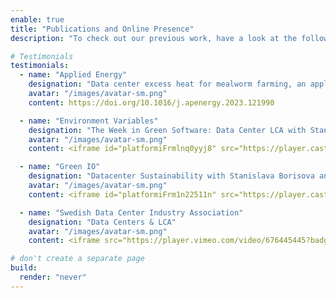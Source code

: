```yaml
---
enable: true
title: "Publications and Online Presence"
description: "To check out our previous work, have a look at the following publications and podcast recordings. "

# Testimonials
testimonials:
  - name: "Applied Energy"
    designation: "Data center excess heat for mealworm farming, an applied analysis for sustainable protein production"
    avatar: "/images/avatar-sm.png"
    content: https://doi.org/10.1016/j.apenergy.2023.121990

  - name: "Environment Variables"
    designation: "The Week in Green Software: Data Center LCA with Stani Borisová"
    avatar: "/images/avatar-sm.png"
    content: <iframe id="platformiFrmlnq0yyj8" src="https://player.castplus.fm/environment-variables/lnq0yyj8-the-week-in-green-software-data-center-lca-with-stani-borisova" frameborder="0" height="417"  seamless="true" style="width:100%;height:417px;" width="100%"></iframe>

  - name: "Green IO"
    designation: "Datacenter Sustainability with Stanislava Borisova and Benoit Petit"
    avatar: "/images/avatar-sm.png"
    content: <iframe id="platformiFrm1n22511n" src="https://player.castplus.fm/greenio/1n22511n-episode-16-stanislava-borisova-and-benoit-petit" frameborder="0" height="180"  seamless="true" style="width:100%;height:180px;" width="100%"></iframe>

  - name: "Swedish Data Center Industry Association"
    designation: "Data Centers & LCA"
    avatar: "/images/avatar-sm.png"
    content: <iframe src="https://player.vimeo.com/video/676445445?badge=0&amp;autopause=0&amp;player_id=0&amp;app_id=58479" frameborder="0" allow="autoplay; fullscreen; picture-in-picture; clipboard-write; encrypted-media; web-share" referrerpolicy="strict-origin-when-cross-origin" style="position:absolute;top:0;left:0;width:100%;height:100%;" title="Webinar February 10th, 2022 Data Centers &amp; LCA - Lifecycle Assessment"></iframe>

# don't create a separate page
build:
  render: "never"
---
```

